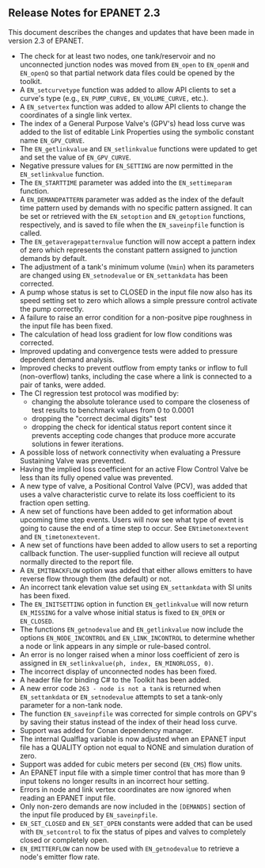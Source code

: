 >
## Release Notes for EPANET 2.3

This document describes the changes and updates that have been made in version 2.3 of EPANET.

 - The check for at least two nodes, one tank/reservoir and no unconnected junction nodes was moved from `EN_open` to `EN_openH` and `EN_openQ` so that partial network data files could be opened by the toolkit.
 - A `EN_setcurvetype` function was added to allow API clients to set a curve's type (e.g., `EN_PUMP_CURVE,` `EN_VOLUME_CURVE,` etc.).
 - A `EN_setvertex` function was added to allow API clients to change the coordinates of a single link vertex.
 - The index of a General Purpose Valve's (GPV's) head loss curve was added to the list of editable Link Properties using the symbolic constant name `EN_GPV_CURVE`.
 - The `EN_getlinkvalue` and `EN_setlinkvalue` functions were updated to get and set the value of `EN_GPV_CURVE`.
 - Negative pressure values for `EN_SETTING` are now permitted in the `EN_setlinkvalue` function. 
 - The `EN_STARTTIME` parameter was added into the `EN_settimeparam` function.
 - A `EN_DEMANDPATTERN` parameter was added as the index of the default time pattern used by demands with no specific pattern assigned. It can be set or retrieved with the `EN_setoption` and `EN_getoption` functions, respectively, and is saved to file when the `EN_saveinpfile` function is called.
 - The `EN_getaveragepatternvalue` function will now accept a pattern index of zero which represents the constant pattern assigned to junction demands by default.
 - The adjustment of a tank's minimum volume (`Vmin`) when its parameters are changed using `EN_setnodevalue` or `EN_settankdata` has been corrected. 
 - A pump whose status is set to CLOSED in the input file now also has its speed setting set to zero which allows a simple pressure control activate the pump correctly.
 - A failure to raise an error condition for a non-positve pipe roughness in the input file has been fixed.
 - The calculation of head loss gradient for low flow conditions was corrected.
 - Improved updating and convergence tests were added to pressure dependent demand analysis.
 - Improved checks to prevent outflow from empty tanks or inflow to full (non-overflow) tanks, including the case where a link is connected to a pair of tanks, were added.
 - The CI regression test protocol was modified by:
   - changing the absolute tolerance used to compare the closeness of test results to benchmark values from 0 to 0.0001
   - dropping the "correct decimal digits" test 
   - dropping the check for identical status report content since it prevents accepting code changes that produce more accurate solutions in fewer iterations.
 - A possible loss of network connectivity when evaluating a Pressure Sustaining Valve was prevented.
 - Having the implied loss coefficient for an active Flow Control Valve be less than its fully opened value was prevented.
 - A new type of valve, a Positional Control Valve (PCV), was added that uses a valve characteristic curve to relate its loss coefficient to its fraction open setting. 
 - A new set of functions have been added to get information about upcoming time step events. Users will now see what type of event is going to cause the end of a time step to occur. See `ENtimetonextevent` and `EN_timetonextevent`.
 - A new set of functions have been added to allow users to set a reporting callback function. The user-supplied function will recieve all output normally directed to the report file.
 - A `EN_EMITBACKFLOW` option was added that either allows emitters to have reverse flow through them (the default) or not.
 - An incorrect tank elevation value set using `EN_settankdata` with SI units has been fixed.
 - The `EN_INITSETTING` option in function `EN_getlinkvalue` will now return `EN_MISSING` for a valve whose initial status is fixed to `EN_OPEN` or `EN_CLOSED`.
 - The functions `EN_getnodevalue` and `EN_getlinkvalue` now include the options `EN_NODE_INCONTROL` and `EN_LINK_INCONTROL` to determine whether a node or link appears in any simple or rule-based control.
 - An error is no longer raised when a minor loss coefficient of zero is assigned in `EN_setlinkvalue(ph, index, EN_MINORLOSS, 0)`.
 - The incorrect display of unconnected nodes has been fixed.
 - A header file for binding C# to the Toolkit has been added.
 - A new error code `263 - node is not a tank` is returned when `EN_settankdata` or `EN_setnodevalue` attempts to set a tank-only parameter for a non-tank node.
 - The function `EN_saveinpfile` was corrected for simple controls on GPV's by saving their status instead of the index of their head loss curve.
 - Support was added for Conan dependency manager.
 - The internal Qualflag variable is now adjusted when an EPANET input file has a QUALITY option not equal to NONE and simulation duration of zero.
 - Support was added for cubic meters per second (`EN_CMS`) flow units.
 - An EPANET input file with a simple timer control that has more than 9 input tokens no longer results in an incorrect hour setting.
 - Errors in node and link vertex coordinates are now ignored when reading an EPANET input file.
 - Only non-zero demands are now included in the `[DEMANDS]` section of the input file produced by `EN_saveinpfile`.
 - `EN_SET_CLOSED` and `EN_SET_OPEN` constants were added that can be used with `EN_setcontrol` to fix the status of pipes and valves to completely closed or completely open.
 - `EN_EMITTERFLOW` can now be used with `EN_getnodevalue` to retrieve a node's emitter flow rate.